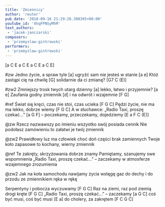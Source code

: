 ```yaml
---
title: 'Zmiennicy'
author: 'reuter'
pub_date: '2018-09-16 21:29:26.390395+00:00'
youtube_id: '4hqFPNSyMhM'
text_authors:
 - 'jacek-janczarski'
composers:
 - 'przemyslaw-gintrowski'
performers:
 - 'przemyslaw-gintrowski'
---
```


[a C E a C E a C E a C E]

#zw
Jedno życie, a spraw tyle [a]
ugryźć sam nie jesteś w stanie [a e]
Któż zastąpi cię na chwilę [G]
solidarnie da ci zmianę? [G7 C (E)]

#zw2
Zmniejszy trosk twych utarg dzienny [a]
lekko, łatwo i przyjemnie? [a e]
Zaufania godny zmiennik [d]
i na odwrót i wzajemnie [F G]

#ref
Świat się kręci, czas nie stoi, czas ucieka [F G C]
Pędzi życie, nie ma ma lekko, dobrze wiemy [F G C]
A w słuchawce: „Radio Taxi, proszę czekać...” [a G F]
– poczekamy, przeczekamy, dojedziemy [E a F C (E)]

@zw
Rzecz nazwawszy po imieniu
wszystko swój posiada cennik
Nie podołasz zamówieniu
to załatwi je twój zmiennik

@zw2
Prawidłowy luz ma człowiek
choć doń części brak zamiennych
Twoje koło zapasowe
to kochany, wierny zmiennik

@ref
Te zakręty, skrzyżowania dobrze znamy
Pamiętamy, szanujemy swe wspomnienia
„Radio Taxi, proszę czekać...” – zaczekamy
w atmosferze wzajemnego zrozumienia

@zw2
Jak na koła samochodu
nawijamy życia wstęgę
gaz do dechy i do przodu
ze zmiennikiem ręka w rękę

Serpentyny i pobocza wyczuwamy [F G C]
Raz na ziemi, raz pod ziemią drogi kręte [F G C] 
„Radio Taxi, proszę czekać...” – zaczekamy [a G C]
coś być musi, coś być musi [E a]
do cholery, za zakrętem [F  C G C]